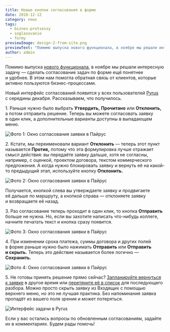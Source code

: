 ```yaml
---
title: Новые кнопки согласования в форме
date: 2018-12-12
category: news
tags:
  - biznes-protsessy
  - soglasovanie
  - formy
previewImage: design-2-from-site.png
previewText: "Помимо выпуска нового функционала, в ноябре мы решали интересную задачу — сделать согласование задач по форме ещё понятнее и удобнее. В этом нам помогла обратная связь от клиентов, которые активно пользуются бизнес-процессами."
author: admin
---
```

Помимо выпуска [нового функционала](/ru/blog/obnovlennoe-pole-forma-i-avtozapolnenie-polej-v-zayavkah), в ноябре мы решали интересную задачу — сделать согласование задач по форме ещё понятнее и удобнее. В этом нам помогла обратная связь от клиентов, которые активно пользуются бизнес-процессами.

Новый интерфейс согласований появится у всех пользователей [Pyrus](https://pyrus.com/ru/product) с середины декабря. Рассказываем, что получилось.

1\. Раньше нужно было выбрать **Утвердить,** **Прочитано** или **Отклонить,** а потом отправить решение. Теперь вы можете согласовать заявку в один клик, а дополнительные варианты доступны в выпадающем меню.

![Фото 1: Окно согласования заявки в Пайрус](forms-approval-01.webp)

2\. Кстати, мы переименовали вариант **Отклонить** — теперь этот пункт называется **Против,** потому что эта формулировка лучше отражает смысл действия: вы передаёте заявку дальше, хотя не согласны, например, с оценкой, проектом договора, текстом коммерческого предложения. А когда нужно блокировать заявку и вернуть её на какой-то предыдущий этап, используйте кнопку **Отклонить.**

![Фото 2: Окно согласования заявки в Пайрус](forms-approval-02.webp)

Получается, кнопкой слева вы утверждаете заявку и продвигаете её дальше по маршруту, а кнопкой справа — отклоняете заявку и возвращаете её назад.

3\. Раз согласование теперь проходит в один клик, то кнопка **Отправить** больше не нужна. Но, если вы захотите написать что-нибудь коллеге, начните печатать текст и кнопка сразу появится.

![Фото 3: Окно согласования заявки в Пайрус](forms-approval-03.webp)

4\. При изменении срока платежа, суммы договора и других полей в форме раньше нужно было нажимать **Отправить** или **Отправить и скрыть.** Теперь это действие называется более логично — **Сохранить.**

![Фото 4: Окно согласования заявки в Пайрус](forms-approval-04.webp)

5\. Не готовы принять решение прямо сейчас? [Запланируйте вернуться к заявке](/ru/help/tasks/managing-inbox#napominanie-o-zadache) в другое время или [перетяните её в список](/ru/help/tasks/lists) для последующего разбора. Можно просто скрыть заявку из Входящих с помощью верхнего меню, но это не лучшая практика. Без напоминания заявка пропадёт из вашего поля зрения и может потеряться.

![Интерфейс задачи в Pyrus](forms-approval-05.webp)

Если у вас остались вопросы по обновленным согласованиям, задайте их в комментариях. Будем рады помочь!